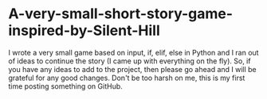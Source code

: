 # A-very-small-short-story-game-inspired-by-Silent-Hill
I wrote a very small game based on input, if, elif, else in Python and I ran out of ideas to continue the story (I came up with everything on the fly). So, if you have any ideas to add to the project, then please go ahead and I will be grateful for any good changes. Don't be too harsh on me, this is my first time posting something on GitHub.
